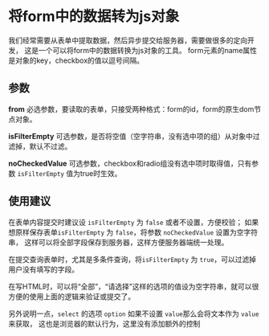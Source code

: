 # 将form中的数据转为js对象
 
我们经常需要从表单中提取数据，然后异步提交给服务器，需要做很多的定向开发，
这是一个可以将form中的数据转换为js对象的工具。
form元素的name属性是对象的key，checkbox的值以逗号间隔。

## 参数

**from** 必选参数，要读取的表单，只接受两种格式：form的id，form的原生dom节点对象。

**isFilterEmpty** 可选参数，是否将空值（空字符串，没有选中项的组）从对象中过滤掉，默认不过滤。

**noCheckedValue** 可选参数，checkbox和radio组没有选中项时取得值，只有参数 `isFilterEmpty` 值为true时生效。

## 使用建议

在表单内容提交时建议设 `isFilterEmpty` 为 `false` 或者不设置，方便校验；
如果想原样保存表单`isFilterEmpty` 为 `false`，将参数 `noCheckedValue` 设置为空字符串，
这样可以将全部字段保存到服务器，这样方便服务器端统一处理。

在提交查询表单时，尤其是多条件查询，将`isFilterEmpty` 为 `true`，可以过滤掉用户没有填写的字段。

在写HTML时，可以将“全部”，“请选择”这样的选项的值设为空字符串，就可以很方便的使用上面的逻辑来验证或提交了。

另外说明一点，`select` 的选项 `option` 如果不设置 `value`那么会将文本作为 `value` 来获取，
这也是浏览器的默认行为，这里没有添加额外的控制

